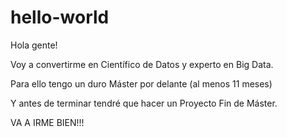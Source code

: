 # hello-world

Hola gente!

Voy a convertirme en Científico de Datos y experto en Big Data.

Para ello tengo un duro Máster por delante (al menos 11 meses)

Y antes de terminar tendré que hacer un Proyecto Fin de Máster.

VA A IRME BIEN!!!
